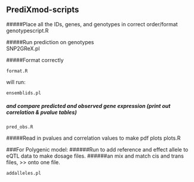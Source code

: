 ## PrediXmod-scripts
#####Place all the IDs, genes, and genotypes in correct order/format
    genotypescript.R

#####Run prediction on genotypes    
    SNP2GReX.pl


#####Format correctly 

    format.R
will run:

    ensemblids.pl

##### and compare predicted and observed gene expression (print out correlation & pvalue tables)

    pred_obs.R

#####Read in pvalues and correlation values to make pdf plots
    plots.R 

    
###For Polygenic model:
######Run to add reference and effect allele to eQTL data to make dosage files.
######an mix and match cis and trans files, >> onto one file.

    addalleles.pl
    
